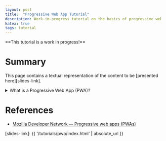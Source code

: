 ```yaml
---
layout: post
title:  "Progressive Web App Tutorial"
description: Work-in-progress tutorial on the basics of progressive web apps (and HTML).
katex: true
tags: tutorial
---
```


==This tutorial is a work in progress!==

# Summary
This page contains a textual representation of the content to be [presented here][slides-link].

<details markdown=1><summary>What is a Progressive Web App (PWA)?</summary>

According to [MDN](https://developer.mozilla.org/en-US/docs/Web/Progressive_web_apps),
> Progressive Web Apps (PWAs) are web apps that use service workers, manifests, and other web-platform features in combination with progressive enhancement to give users an experience on par with native apps.
>
> <cite>— Mozilla Developer Networks</cite>

In short, PWAs are websites that act like native apps (e.g. are installable, display notifications, etc.), *while still working properly on browsers that don't support newer PWA features*.

</details>


# References
 - [Mozilla Developer Network — Progressive web apps (PWAs)](https://developer.mozilla.org/en-US/docs/Web/Progressive_web_apps)


[slides-link]: {{ '/tutorials/pwa/index.html' | absolute_url }}